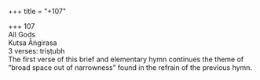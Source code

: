 +++
title = "+107"

+++
107  
All Gods  
Kutsa Āṅgirasa  
3 verses: triṣṭubh  
The first verse of this brief and elementary hymn continues the theme of “broad  space out of narrowness” found in the refrain of the previous hymn.  